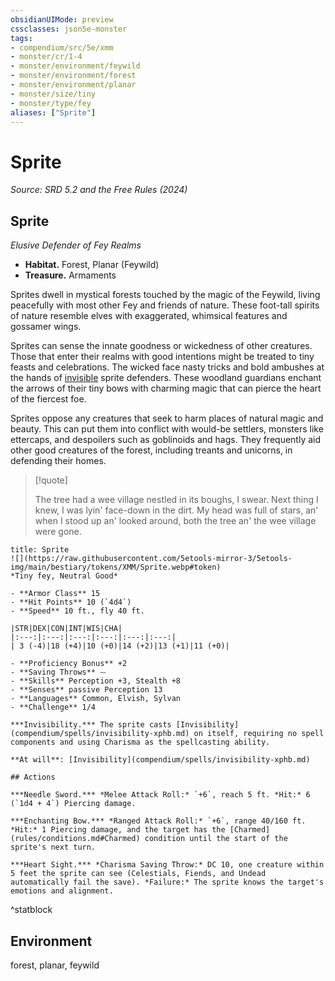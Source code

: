 ```yaml
---
obsidianUIMode: preview
cssclasses: json5e-monster
tags:
- compendium/src/5e/xmm
- monster/cr/1-4
- monster/environment/feywild
- monster/environment/forest
- monster/environment/planar
- monster/size/tiny
- monster/type/fey
aliases: ["Sprite"]
---
```

# Sprite
*Source: SRD 5.2 and the Free Rules (2024)*  

## Sprite

*Elusive Defender of Fey Realms*

- **Habitat.** Forest, Planar (Feywild)  
- **Treasure.** Armaments  

Sprites dwell in mystical forests touched by the magic of the Feywild, living peacefully with most other Fey and friends of nature. These foot-tall spirits of nature resemble elves with exaggerated, whimsical features and gossamer wings.

Sprites can sense the innate goodness or wickedness of other creatures. Those that enter their realms with good intentions might be treated to tiny feasts and celebrations. The wicked face nasty tricks and bold ambushes at the hands of [invisible](rules/conditions.md#Invisible) sprite defenders. These woodland guardians enchant the arrows of their tiny bows with charming magic that can pierce the heart of the fiercest foe.

Sprites oppose any creatures that seek to harm places of natural magic and beauty. This can put them into conflict with would-be settlers, monsters like ettercaps, and despoilers such as goblinoids and hags. They frequently aid other good creatures of the forest, including treants and unicorns, in defending their homes.

> [!quote]  
> 
> The tree had a wee village nestled in its boughs, I swear. Next thing I knew, I was lyin' face-down in the dirt. My head was full of stars, an' when I stood up an' looked around, both the tree an' the wee village were gone.


```ad-statblock
title: Sprite
![](https://raw.githubusercontent.com/5etools-mirror-3/5etools-img/main/bestiary/tokens/XMM/Sprite.webp#token)
*Tiny fey, Neutral Good*

- **Armor Class** 15
- **Hit Points** 10 (`4d4`)
- **Speed** 10 ft., fly 40 ft.

|STR|DEX|CON|INT|WIS|CHA|
|:---:|:---:|:---:|:---:|:---:|:---:|
| 3 (-4)|18 (+4)|10 (+0)|14 (+2)|13 (+1)|11 (+0)|

- **Proficiency Bonus** +2
- **Saving Throws** ⏤
- **Skills** Perception +3, Stealth +8
- **Senses** passive Perception 13
- **Languages** Common, Elvish, Sylvan
- **Challenge** 1/4

***Invisibility.*** The sprite casts [Invisibility](compendium/spells/invisibility-xphb.md) on itself, requiring no spell components and using Charisma as the spellcasting ability.

**At will**: [Invisibility](compendium/spells/invisibility-xphb.md)

## Actions

***Needle Sword.*** *Melee Attack Roll:* `+6`, reach 5 ft. *Hit:* 6 (`1d4 + 4`) Piercing damage.

***Enchanting Bow.*** *Ranged Attack Roll:* `+6`, range 40/160 ft. *Hit:* 1 Piercing damage, and the target has the [Charmed](rules/conditions.md#Charmed) condition until the start of the sprite's next turn.

***Heart Sight.*** *Charisma Saving Throw:* DC 10, one creature within 5 feet the sprite can see (Celestials, Fiends, and Undead automatically fail the save). *Failure:* The sprite knows the target's emotions and alignment.
```
^statblock

## Environment

forest, planar, feywild